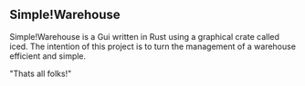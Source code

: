 Simple!Warehouse
-

Simple!Warehouse is a Gui written in Rust using a graphical crate called iced.
The intention of this project is to turn the management of a warehouse efficient and simple. 

"Thats all folks!"
